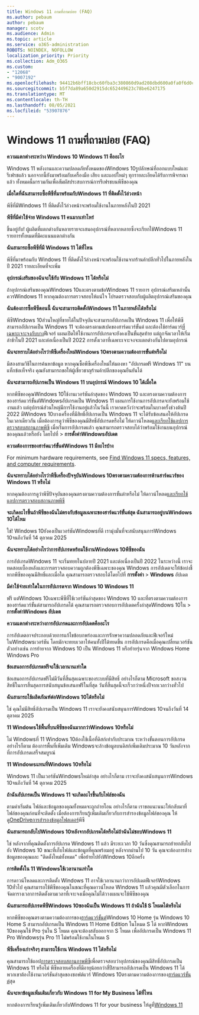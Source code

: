 ```yaml
---
title: Windows 11 ถามที่ถามบ่อย (FAQ)
ms.author: pebaum
author: pebaum
manager: scotv
ms.audience: Admin
ms.topic: article
ms.service: o365-administration
ROBOTS: NOINDEX, NOFOLLOW
localization_priority: Priority
ms.collection: Adm_O365
ms.custom:
- "12068"
- "9007192"
ms.openlocfilehash: 94412b6bff18cbc60fba3c380860d9ad208dbd600a0fa0f6d0c72a22e27de620
ms.sourcegitcommit: b5f7da89a650d2915dc652449623c78be6247175
ms.translationtype: MT
ms.contentlocale: th-TH
ms.lasthandoff: 08/05/2021
ms.locfileid: "53907876"
---
```

# <a name="windows-11-frequently-asked-questions-faq"></a>Windows 11 ถามที่ถามบ่อย (FAQ)

**ความแตกต่างระหว่าง Windows 10 Windows 11 คืออะไร**

Windows 11 พลังงานและความปลอดภัยทั้งหมดของWindows 10รูปลักษณ์ที่ออกแบบใหม่และรีเฟรชแล้ว นอกจากนี้ยังมาพร้อมกับเครื่องมือ เสียง และแอปใหม่ๆ ทุกรายละเอียดได้รับการพิจารณาแล้ว ทั้งหมดนี้มารวมกันเพื่อสัมผัสประสบการณ์การรีเฟรชบนพีซีของคุณ

**เมื่อใดที่ฉันสามารถซื้อพีซีที่มาพร้อมกับWindows 11 ที่ติดตั้งไว้ล่วงหน้า**

พีซีที่มีWindows 11 ที่ติดตั้งไว้ล่วงหน้าจะพร้อมใช้งานในภายหลังในปี 2021


**พีซีที่มีค่าใช้จ่าย Windows 11 คนมากเท่าไหร่**

ขึ้นอยู่กับ! ผู้ผลิตที่แตกต่างกันหลายรายจะเสนออุปกรณ์ที่หลากหลายซึ่งจะเรียกใช้Windows 11 รายการทั้งหมดที่มีคะแนนแตกต่างกัน


**ฉันสามารถซื้อพีซีที่มี Windows 11 ได้ที่ไหน**

พีซีที่มาพร้อมกับ Windows 11 ที่ติดตั้งไว้ล่วงหน้าจะพร้อมใช้งานจากร้านค้าปลีกทั่วไปในภายหลังในปี 2021 รายละเอียดที่จะเพิ่ม


**อุปกรณ์เสริมของฉันจะใช้กับ Windows 11 ได้หรือไม่**

ถ้าอุปกรณ์เสริมของคุณWindows 10และตรงตามข้อWindows 11 รายการ อุปกรณ์เสริมเหล่านั้นควรWindows 11 หากคุณต้องการตรวจสอบให้แน่ใจ โปรดตรวจสอบกับผู้ผลิตอุปกรณ์เสริมของคุณ


**ฉันต้องการซื้อพีซีตอนนี้ ฉันจะสามารถติดตั้งWindows 11 ในภายหลังได้หรือไม่**

พีซีWindows 10ส่วนใหญ่ที่ขายได้ในปัจจุบันจะสามารถอัปเกรดเป็น Windows 11 เพื่อให้พีซีสามารถอัปเกรดเป็น Windows 11 จะต้องตรงตามสเปคของฮาร์ดแวร์ขั้นต่ และต้องใช้ฮาร์ดแวร์[ที่เฉพาะเจาะจงกับบาง](https://www.microsoft.com/windows/windows-11-specifications)ฟีเจอร์ แผนเปิดให้ใช้งานการอัปเกรดจะยังคงเป็นขั้นสุดท้าย แต่ถูกจัดเวลาให้เริ่มล่าช้าในปี 2021 และต่อเนื่องเป็นปี 2022 การตั้งเวลาที่เฉพาะเจาะจงจะแตกต่างกันไปตามอุปกรณ์


**ฉันจะทราบได้อย่างไรว่าพีซีเครื่องใหม่Windows 10ตรงตามความต้องการขั้นต่หรือไม่**

มีสองสามวิธีในการค้นหาข้อมูล หากคุณซื้อพีซีเครื่องใหม่ให้มองหา "อัปเกรดฟรี Windows 11" บนแท็กข้อเท็จจริง คุณยังสามารถขอให้ผู้เชี่ยวชาญร้านค้าปลีกของคุณยืนยันได้


**ฉันจะสามารถอัปเกรดเป็น Windows 11 บนอุปกรณ์ Windows 10 ได้เมื่อใด**

หากพีซีของคุณWindows 10ใช้งานเวอร์ชันล่าสุดของ Windows 10 และตรงตามความต้องการของฮาร์ดแวร์ขั้นต่Windowsอัปเกรดเป็น Windows 11 [](https://www.microsoft.com/windows/windows-11-specifications) แผนการใช้งานการอัปเกรดจะยังพร้อมใช้งานแล้ว แต่อุปกรณ์ส่วนใหญ่มีการใช้งานอยู่แล้วในวันนี้ เราคาดหวังว่าจะพร้อมในบางครั้งช่วงต้นปี 2022 มีWindows 10บางเครื่องที่มีสิทธิ์อัปเกรดเป็น Windows 11 จะได้รับข้อเสนอให้อัปเกรดในเวลาเดียวกัน เมื่อต้องการดูว่าพีซีของคุณมีสิทธิ์อัปเกรดหรือไม่ ให้ดาวน์โหลด[และเรียกใช้แอปการตรวจสอบสถานภาพพีซี](https://aka.ms/GetPCHealthCheckApp) เมื่อเริ่มการอัปเกรดแล้ว คุณสามารถตรวจสอบได้ว่าพร้อมใช้งานบนอุปกรณ์ของคุณแล้วหรือยัง โดยไปที่  >  **การตั้งค่าWindowsอัปเดต**


**ความต้องการของฮาร์ดแวร์ขั้นต่Windows 11 มีอะไรบ้าง**

For minimum hardware requirements, see [Find Windows 11 specs, features, and computer requirements](https://www.microsoft.com/windows/windows-11-specifications).


**ฉันจะทราบได้อย่างไรว่าพีซีเครื่องปัจจุบันWindows 10ตรงตามความต้องการด้านฮาร์ดแวร์ของ Windows 11 หรือไม่**

หากคุณต้องการดูว่าพีซีปัจจุบันของคุณตรงตามความต้องการขั้นต่าหรือไม่ ให้ดาวน์โหลด[และเรียกใช้แอปการตรวจสอบสถานภาพพีซี](https://aka.ms/GetPCHealthCheckApp)


**จะเกิดอะไรขึ้นถ้าพีซีของฉันไม่ตรงกับข้อมูลเฉพาะของฮาร์ดแวร์ขั้นต่สุด ฉันสามารถอยู่บนWindows 10ได้ไหม**

ใช่! Windows 10ยังคงเป็นเวอร์ชันWindowsที่ดี เรามุ่งมั่นที่จะสนับสนุนการWindows 10จนถึงวันที่ 14 ตุลาคม 2025


**ฉันจะทราบได้อย่างไรว่าการอัปเกรดพร้อมใช้งานWindows 10พีซีของฉัน**

การอัปเกรดWindows 11 จะเริ่มทยยในปลายปี 2021 และต่อเนื่องเป็นปี 2022 ในระหว่างนี้ เราจะทดสอบเบื้องหลังและการตรวจสอบความถูกต้องพีซีเฉพาะของคุณ Windows การอัปเดตจะให้ข้อบ่งชี้หากพีซีของคุณมีสิทธิ์และเมื่อใด คุณสามารถตรวจสอบได้โดยไปที่ **การตั้งค่า**  >  **Windows** อัปเดต


**มีค่าใช้จ่ายเท่าใดในการอัปเกรดจาก Windows 10 Windows 11**

ฟรี แต่Windows 10เฉพาะพีซีที่ใช้เวอร์ชันล่าสุดของ Windows 10 และที่ตรงตามความต้องการของฮาร์ดแวร์ขั้นต่สามารถอัปเกรดได้ คุณสามารถตรวจสอบการอัปเดตครั้งล่าสุดWindows 10ใน  >  **การตั้งค่าWindows อัปเดต**


**ความแตกต่างระหว่างการอัปเกรดและการอัปเดตคืออะไร**

การอัปเดตอาจประกอบด้วยการแก้ไขข้อบกพร่องและการรักษาความปลอดภัยและฟีเจอร์ใหม่ในWindowsเวอร์ชัน โดยมักจะทยบเวลาให้คนทั้งปีได้ทยดขึ้น การอัปเกรดคือเมื่อคุณเปลี่ยนเวอร์ชัน ตัวอย่างเช่น การย้ายจาก Windows 10 เป็น Windows 11 หรือย้ายรุ่นจาก Windows Home Windows Pro


**ข้อเสนอการอัปเกรดฟรีจะใช้เวลานานเท่าใด**

ข้อเสนอการอัปเกรดฟรีไม่มีวันที่สิ้นสุดเฉพาะของระบบที่มีสิทธิ์ อย่างไรก็ตาม Microsoft ขอสงวนสิทธิ์ในการสิ้นสุดการสนับสนุนข้อเสนอฟรีในที่สุด วันที่สิ้นสุดนี้จะเร็วกว่าหนึ่งปีจากเวลาว่างทั่วไป


**ฉันสามารถใช้ผลิตภัณฑ์ต่อWindows 10ได้หรือไม่**

ใช่ คุณไม่มีสิทธิ์อัปเกรดเป็น Windows 11 เราจะยังคงสนับสนุนการWindows 10จนถึงวันที่ 14 ตุลาคม 2025

**11 Windowsใช้พื้นที่บนพีซีของฉันมากกว่าWindows 10หรือไม่**

ไม่ Windowsที่ 11 Windows 10ต้องใช้เนื้อที่ดิสก์เท่ากับประมาณ ระหว่างขั้นตอนการอัปเกรด อย่างไรก็ตาม ต้องการพื้นที่เพิ่มเติม Windowsจะล้างข้อมูลบนดิสก์เพิ่มเติมประมาณ 10 วันหลังจากที่การอัปเกรดเสร็จสมบูรณ์


**11 Windowsแทนที่Windows 10หรือไม่**

Windows 11 เป็นเวอร์ชันWindowsใหม่ล่าสุด อย่างไรก็ตาม เราจะยังคงสนับสนุนการWindows 10จนถึงวันที่ 14 ตุลาคม 2025


**ถ้าฉันอัปเกรดเป็น Windows 11 จะเกิดอะไรขึ้นกับไฟล์ของฉัน**

ตามค่าเริ่มต้น ไฟล์และข้อมูลของคุณทั้งหมดจะถูกถ่ายโอน อย่างไรก็ตาม เราขอแนะนนะให้กลับมาที่ไฟล์ของคุณก่อนที่จะติดตั้ง เมื่อต้องการเรียนรู้เพิ่มเติมเกี่ยวกับการสํารองข้อมูลไฟล์ของคุณ ให้ดู[OneDriveการสํารองข้อมูลโฟลเดอร์](https://www.microsoft.com/microsoft-365/onedrive/pc-cloud-backup)พีซี


**ฉันสามารถกลับไปWindows 10หลังจากอัปเกรดได้หรือไม่ถ้าฉันไม่ชอบWindows 11**

ใช่ หลังจากที่คุณติดตั้งการอัปเกรด Windows 11 แล้ว มีระยะเวลา 10 วันซึ่งคุณสามารถย้ายกลับไปยัง Windows 10 ขณะที่เก็บไฟล์และข้อมูลที่คุณพร้อมอยู่ หลังจากผ่านไป 10 วัน คุณจะต้องการล้างข้อมูลของคุณและ "ติดตั้งใหม่ทั้งหมด" เพื่อย้ายไปยังWindows 10อีกครั้ง


**การติดตั้งใน 11 Windowsใช้เวลานานเท่าใด**

การดาวน์โหลดและการติดตั้ง Windows 11 อาจใช้เวลานานกว่าการอัปเดตฟีเจอร์Windows 10ทั่วไป คุณสามารถใช้พีซีของคุณในขณะที่คุณดาวน์โหลด Windows 11 แล้วคุณมีตัวเลือกในการจัดตารางเวลาการติดตั้งตามเวลาที่เจาะจงเมื่อคุณไม่ได้วางแผนจะใช้พีซีของคุณ


**ฉันสามารถอัปเกรดพีซีWindows 10ของฉันเป็น Windows 11 ถ้าฉันใช้ S โหมดได้หรือไม่**

หากพีซีของคุณตรงตามความต้องการของ[ฮาร์ดแวร์ขั้นต่](https://www.microsoft.com/windows/windows-11-specifications)Windows 10 Home รุ่น Windows 10 Home S สามารถอัปเกรดเป็น Windows 11 Home Edition ในโหมด S ได้ หากWindows 10ของคุณใช้ Pro รุ่นใน S โหมด คุณจะต้องสลับออกจาก S โหมด เพื่ออัปเกรดเป็น Windows 11 Pro Windowsรุ่น Pro 11 ไม่พร้อมใช้งานในโหมด S


**พีซีเครื่องเก่าจริงๆ สามารถใช้งาน Windows 11 ได้หรือไม่**

คุณสามารถใช้แอป[การตรวจสอบสถานภาพพีซี](https://aka.ms/GetPCHealthCheckApp)เพื่อตรวจสอบว่าอุปกรณ์ของคุณมีสิทธิ์อัปเกรดเป็น Windows 11 หรือไม่ พีซีหลายเครื่องที่มีอายุน้อยกว่าสี่ปีสามารถอัปเกรดเป็น Windows 11 ได้ พวกเขาต้องใช้งานเวอร์ชันล่าสุดของซอฟต์แวร์ Windows 10ตรงตามความต้องการของ[ฮาร์ดแวร์ขั้นต่](https://www.microsoft.com/windows/windows-11-specifications)สุด


**ฉันจะหาข้อมูลเพิ่มเติมเกี่ยวกับ Windows 11 for My Business ได้ที่ไหน**

หากต้องการเรียนรู้เพิ่มเติมเกี่ยวกับWindows 11 for your business ให้ดูที่[Windows 11](https://www.microsoft.com/windowsforbusiness/windows-11)